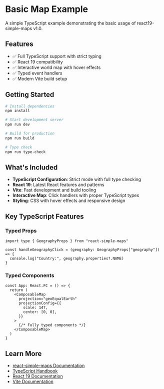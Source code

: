 # Basic Map Example

A simple TypeScript example demonstrating the basic usage of react19-simple-maps v1.0.

## Features

- ✅ Full TypeScript support with strict typing
- ✅ React 19 compatibility
- ✅ Interactive world map with hover effects
- ✅ Typed event handlers
- ✅ Modern Vite build setup

## Getting Started

```bash
# Install dependencies
npm install

# Start development server
npm run dev

# Build for production
npm run build

# Type check
npm run type-check
```

## What's Included

- **TypeScript Configuration**: Strict mode with full type checking
- **React 19**: Latest React features and patterns
- **Vite**: Fast development and build tooling
- **Interactive Map**: Click handlers with proper TypeScript types
- **Styling**: CSS with hover effects and responsive design

## Key TypeScript Features

### Typed Props

```tsx
import type { GeographyProps } from "react-simple-maps"

const handleGeographyClick = (geography: GeographyProps["geography"]) => {
  console.log("Country:", geography.properties?.NAME)
}
```

### Typed Components

```tsx
const App: React.FC = () => {
  return (
    <ComposableMap
      projection="geoEqualEarth"
      projectionConfig={{
        scale: 147,
        center: [0, 0],
      }}
    >
      {/* Fully typed components */}
    </ComposableMap>
  )
}
```

## Learn More

- [react-simple-maps Documentation](https://www.react-simple-maps.io/)
- [TypeScript Handbook](https://www.typescriptlang.org/docs/)
- [React 19 Documentation](https://react.dev/)
- [Vite Documentation](https://vitejs.dev/)
